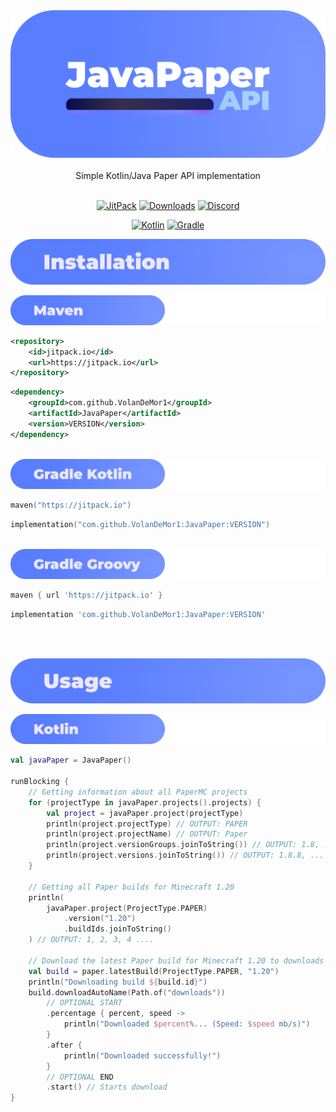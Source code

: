 <div align="center">

<a href="#javapaper">
  <img src="https://raw.githubusercontent.com/VolanDeMor1/JavaPaper/master/images/banner.png" alt="JavaPaperAPI" draggable="false" id="javapaper">
</a>
<br/><br/>
Simple Kotlin/Java Paper API implementation
<br/><br/>

[![JitPack](https://jitpack.io/v/VolanDeMor1/JavaPaper.svg)](https://jitpack.io/#VolanDeMor1/JavaPaper)
[![Downloads](https://img.shields.io/github/v/release/VolanDeMor1/JavaPaper?label=Download&include_prereleases&logo=dpd&logoColor=F5F5F5)](https://github.com/VolanDeMor1/JavaPaper/releases)
[![Discord](https://img.shields.io/discord/646285836500860929?color=7289DA&label=Discord&logo=discord&logoColor=F5F5F5)](https://discord.gg/5cP9mkcnu2)

[![Kotlin](https://img.shields.io/badge/Kotlin-%23f5336d.svg?style=flat&logo=Kotlin&logoColor=white)](https://kotlinlang.org/)
[![Gradle](https://img.shields.io/badge/Gradle-02303A.svg?style=flat&logo=Gradle&logoColor=white)](https://gradle.org/)
</div>

<a href="#installation">
<img src="https://raw.githubusercontent.com/VolanDeMor1/JavaPaper/master/images/installation.png" alt="Installation" draggable="false" id="installation">
</a>
<br/>
<p> </p>

<a href="#maven">
<img src="https://raw.githubusercontent.com/VolanDeMor1/JavaPaper/master/images/maven.png" alt="Maven" draggable="false" id="maven">
</a><br/>
<p> </p>

```xml
<repository>
    <id>jitpack.io</id>
    <url>https://jitpack.io</url>
</repository>
```
```xml
<dependency>
    <groupId>com.github.VolanDeMor1</groupId>
    <artifactId>JavaPaper</artifactId>
    <version>VERSION</version>
</dependency>
```

<br/>
<a href="#gradlekotlin">
<img src="https://raw.githubusercontent.com/VolanDeMor1/JavaPaper/master/images/gradle_kts.png" alt="Gradle Kotlin" draggable="false" id="gradlekotlin">
</a><br/>
<p> </p>

```kotlin
maven("https://jitpack.io")
```
```kotlin
implementation("com.github.VolanDeMor1:JavaPaper:VERSION")
```

<a href="#gradlegroovy">
<br/>
<img src="https://raw.githubusercontent.com/VolanDeMor1/JavaPaper/master/images/gradle_grv.png" alt="Gradle Groovy" draggable="false" id="gradlegroovy">
</a><br/>
<p> </p>

```groovy
maven { url 'https://jitpack.io' }
```
```groovy
implementation 'com.github.VolanDeMor1:JavaPaper:VERSION'
```

<br/><br/>

<a href="#usage">
<img src="https://raw.githubusercontent.com/VolanDeMor1/JavaPaper/master/images/usage.png" alt="Usage" draggable="false" id="usage">
</a><br/>
<p> </p>

<a href="#kotlin">
<img src="https://raw.githubusercontent.com/VolanDeMor1/JavaPaper/master/images/kotlin.png" alt="Kotlin" draggable="false" id="kotlin">
</a><br/>
<p> </p>

```kotlin
val javaPaper = JavaPaper()

runBlocking {
    // Getting information about all PaperMC projects
    for (projectType in javaPaper.projects().projects) {
        val project = javaPaper.project(projectType)
        println(project.projectType) // OUTPUT: PAPER
        println(project.projectName) // OUTPUT: Paper
        println(project.versionGroups.joinToString()) // OUTPUT: 1.8, ... 1.19, 1.20
        println(project.versions.joinToString()) // OUTPUT: 1.8.8, ... 1.19.3, 1.19.4, 1.20
    }
    
    // Getting all Paper builds for Minecraft 1.20
    println(
        javaPaper.project(ProjectType.PAPER)
            .version("1.20")
            .buildIds.joinToString()
    ) // OUTPUT: 1, 2, 3, 4 ....
    
    // Download the latest Paper build for Minecraft 1.20 to downloads folder
    val build = paper.latestBuild(ProjectType.PAPER, "1.20")
    println("Downloading build ${build.id}")
    build.downloadAutoName(Path.of("downloads"))
        // OPTIONAL START
        .percentage { percent, speed -> 
            println("Downloaded $percent%... (Speed: $speed mb/s)")
        }
        .after {
            println("Downloaded successfully!")
        }
        // OPTIONAL END
        .start() // Starts download
}
```

<br/>
